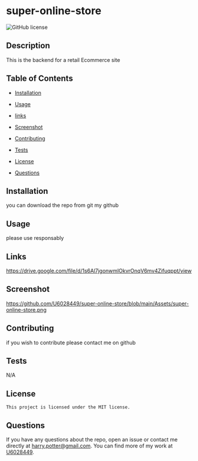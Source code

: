 
# super-online-store
![GitHub license](https://img.shields.io/badge/license-MIT-blue.svg)

## Description

This is the backend for a retail Ecommerce site

## Table of Contents

* [Installation](#installation)
* [Usage](#usage)
* [links](#Links)
* [Screenshot](#Screenshot)
* [Contributing](#contributing)
* [Tests](#tests)

* [License](#license)

* [Questions](#questions)

## Installation

you can download the repo from git my github

## Usage

please use responsably 

## Links
https://drive.google.com/file/d/1s6Al7jgonwmIOkvrOnqV6mv4Zifuqppt/view

## Screenshot
https://github.com/U6028449/super-online-store/blob/main/Assets/super-online-store.png

## Contributing

if you wish to contribute please contact me on github

## Tests

N/A

## License
    
    This project is licensed under the MIT license.

## Questions

If you have any questions about the repo, open an issue or contact me directly at harry.potter@gmail.com. You can find more of my work at [U6028449](https://github.com/U6028449/).
  
